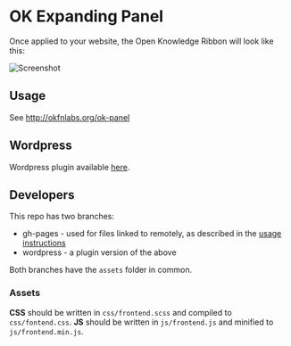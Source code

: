 # OK Expanding Panel

Once applied to your website, the Open Knowledge Ribbon will look like this:

![Screenshot](http://okfnlabs.org/ok-panel/screenshot.png)

## Usage

See http://okfnlabs.org/ok-panel

## Wordpress

Wordpress plugin available [here](https://github.com/okfn/ok-panel/tree/wordpress).

## Developers

This repo has two branches:
 * gh-pages - used for files linked to remotely, as described in the [usage instructions](http://okfnlabs.org/ok-panel/)
 * wordpress - a plugin version of the above

Both branches have the `assets` folder in common.

### Assets

**CSS** should be written in `css/frontend.scss` and compiled to `css/fontend.css`.
**JS** should be written in `js/frontend.js` and minified to `js/frontend.min.js`.
